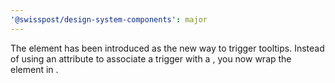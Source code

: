 ```yaml
---
'@swisspost/design-system-components': major
---
```


The <post-tooltip-trigger> element has been introduced as the new way to trigger tooltips. Instead of using an attribute to associate a trigger with a <post-tooltip>, you now wrap the element in <post-tooltip-trigger>.